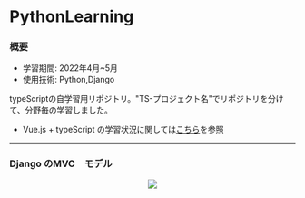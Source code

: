 # PythonLearning

### 概要
* 学習期間: 2022年4月~5月 
* 使用技術: Python,Django

typeScriptの自学習用リポジトリ。"TS-プロジェクト名"でリポジトリを分けて、分野毎の学習しました。
* Vue.js + typeScript の学習状況に関しては[こちら](https://github.com/worldwideweb13/typeScript/blob/main/ts-vue-grammer/README.md)を参照


---
### Django のMVC　モデル

<p align="center">
  <img src="https://user-images.githubusercontent.com/75665390/179008552-41f81a9d-ee84-4fd0-9e7a-1e92e5afee6a.png" />
</p>

